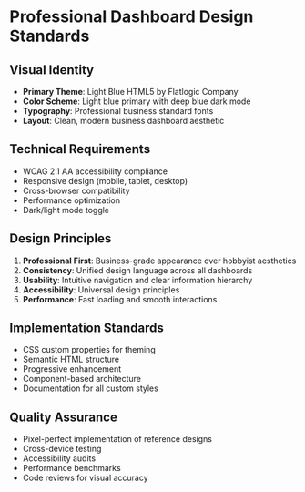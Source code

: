 # Professional Dashboard Design Standards

## Visual Identity
- **Primary Theme**: Light Blue HTML5 by Flatlogic Company
- **Color Scheme**: Light blue primary with deep blue dark mode
- **Typography**: Professional business standard fonts
- **Layout**: Clean, modern business dashboard aesthetic

## Technical Requirements
- WCAG 2.1 AA accessibility compliance
- Responsive design (mobile, tablet, desktop)
- Cross-browser compatibility
- Performance optimization
- Dark/light mode toggle

## Design Principles
1. **Professional First**: Business-grade appearance over hobbyist aesthetics
2. **Consistency**: Unified design language across all dashboards
3. **Usability**: Intuitive navigation and clear information hierarchy
4. **Accessibility**: Universal design principles
5. **Performance**: Fast loading and smooth interactions

## Implementation Standards
- CSS custom properties for theming
- Semantic HTML structure
- Progressive enhancement
- Component-based architecture
- Documentation for all custom styles

## Quality Assurance
- Pixel-perfect implementation of reference designs
- Cross-device testing
- Accessibility audits
- Performance benchmarks
- Code reviews for visual accuracy